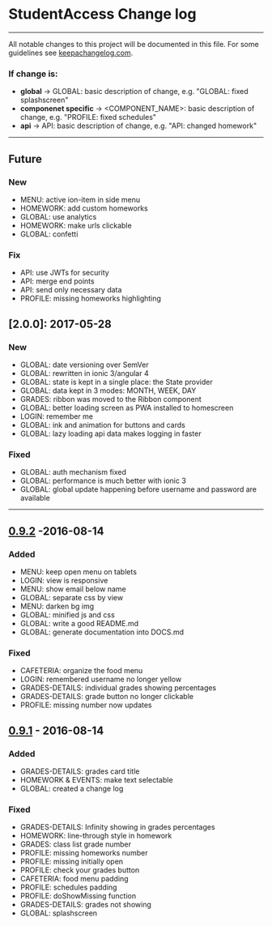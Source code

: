 
# StudentAccess Change log
----
All notable changes to this project will be documented in this file.
For some guidelines see [keepachangelog.com].

### If change is:
- **global** -> GLOBAL: basic description of change, e.g. "GLOBAL: fixed splashscreen"
- **componenet specific** -> <COMPONENT_NAME>: basic description of change, e.g. "PROFILE: fixed schedules"
- **api** -> API: basic description of change, e.g. "API: changed homework"


----
## Future
### New
- MENU: active ion-item in side menu
- HOMEWORK: add custom homeworks
- GLOBAL: use analytics
- HOMEWORK: make urls clickable
- GLOBAL: confetti

### Fix
- API: use JWTs for security
- API: merge end points
- API: send only necessary data
- PROFILE: missing homeworks highlighting

## [2.0.0]: 2017-05-28
### New
- GLOBAL: date versioning over SemVer
- GLOBAL: rewritten in ionic 3/angular 4
- GLOBAL: state is kept in a single place: the State provider
- GLOBAL: data kept in 3 modes: MONTH, WEEK, DAY
- GRADES: ribbon was moved to the Ribbon component
- GLOBAL: better loading screen as PWA installed to homescreen
- LOGIN: remember me
- GLOBAL: ink and animation for buttons and cards
- GLOBAL: lazy loading api data makes logging in faster

### Fixed
- GLOBAL: auth mechanism fixed
- GLOBAL: performance is much better with ionic 3
- GLOBAL: global update happening before username and  password are available


----
## [0.9.2] -2016-08-14
### Added
- MENU: keep open menu on tablets
- LOGIN: view is responsive
- MENU: show email below name
- GLOBAL: separate css by view
- MENU: darken bg img
- GLOBAL: minified js and css
- GLOBAL: write a good README.md
- GLOBAL: generate documentation into DOCS.md

### Fixed
- CAFETERIA: organize the food menu
- LOGIN: remembered username no longer yellow
- GRADES-DETAILS:  individual grades showing percentages
- GRADES-DETAILS: grade button no longer clickable
- PROFILE: missing number now updates

## [0.9.1] - 2016-08-14
### Added
- GRADES-DETAILS: grades card title
- HOMEWORK & EVENTS: make text selectable
- GLOBAL: created a change log

### Fixed
- GRADES-DETAILS: Infinity showing in grades percentages
- HOMEWORK: line-through style in homework
- GRADES: class list grade number
- PROFILE: missing homeworks number
- PROFILE: missing initially open
- PROFILE: check your grades button
- CAFETERIA: food menu padding
- PROFILE: schedules padding
- PROFILE: doShowMissing function
- GRADES-DETAILS: grades not showing
- GLOBAL: splashscreen

[keepachangelog.com]: https://keepachangelog.com/
[0.9.1]: https://googledrive.com/host/0B8QaOFt88YYma1N1NUlIUFE5SDg/Android/StudentAccessV091vc15.apk
[0.9.2]: https://googledrive.com/host/0B8QaOFt88YYma1N1NUlIUFE5SDg/Android/StudentAccessV092vc16.apk